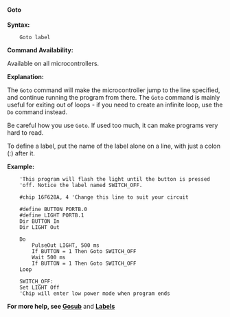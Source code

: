<div class="section">

<div class="titlepage">

<div>

<div>

#### <span id="_goto"></span>Goto

</div>

</div>

</div>

<span class="strong">**Syntax:**</span>

``` screen
    Goto label
```

<span class="strong">**Command Availability:**</span>

Available on all microcontrollers.

<span class="strong">**Explanation:**</span>

The `Goto` command will make the microcontroller jump to the line
specified, and continue running the program from there. The `Goto`
command is mainly useful for exiting out of loops - if you need to
create an infinite loop, use the `Do` command instead.

Be careful how you use `Goto`. If used too much, it can make programs
very hard to read.

To define a label, put the name of the label alone on a line, with just
a colon (:) after it.

<span class="strong">**Example:**</span>

``` screen
    'This program will flash the light until the button is pressed
    'off. Notice the label named SWITCH_OFF.

    #chip 16F628A, 4 'Change this line to suit your circuit

    #define BUTTON PORTB.0
    #define LIGHT PORTB.1
    Dir BUTTON In
    Dir LIGHT Out

    Do
        PulseOut LIGHT, 500 ms
        If BUTTON = 1 Then Goto SWITCH_OFF
        Wait 500 ms
        If BUTTON = 1 Then Goto SWITCH_OFF
    Loop

    SWITCH_OFF:
    Set LIGHT Off
    'Chip will enter low power mode when program ends
```

<span class="strong">**For more help, see
<a href="_gosub.html" class="link" title="Gosub">Gosub</a>**</span> and
<span
class="strong">**<a href="_labels.html" class="link" title="Labels">Labels</a>**</span>

</div>
